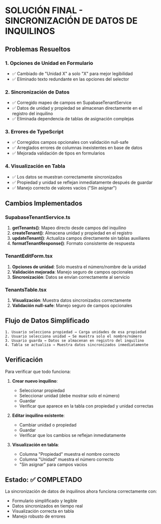 # SOLUCIÓN FINAL - SINCRONIZACIÓN DE DATOS DE INQUILINOS

## Problemas Resueltos

### 1. **Opciones de Unidad en Formulario**
- ✅ Cambiado de "Unidad X" a solo "X" para mejor legibilidad
- ✅ Eliminado texto redundante en las opciones del selector

### 2. **Sincronización de Datos**
- ✅ Corregido mapeo de campos en SupabaseTenantService
- ✅ Datos de unidad y propiedad se almacenan directamente en el registro del inquilino
- ✅ Eliminada dependencia de tablas de asignación complejas

### 3. **Errores de TypeScript**
- ✅ Corregidos campos opcionales con validación null-safe
- ✅ Arreglados errores de columnas inexistentes en base de datos
- ✅ Mejorada validación de tipos en formularios

### 4. **Visualización en Tabla**
- ✅ Los datos se muestran correctamente sincronizados
- ✅ Propiedad y unidad se reflejan inmediatamente después de guardar
- ✅ Manejo correcto de valores vacíos ("Sin asignar")

## Cambios Implementados

### SupabaseTenantService.ts
1. **getTenants()**: Mapeo directo desde campos del inquilino
2. **createTenant()**: Almacena unidad y propiedad en el registro
3. **updateTenant()**: Actualiza campos directamente sin tablas auxiliares
4. **formatTenantResponse()**: Formato consistente de respuesta

### TenantEditForm.tsx
1. **Opciones de unidad**: Solo muestra el número/nombre de la unidad
2. **Validación mejorada**: Manejo seguro de campos opcionales
3. **Sincronización**: Datos se envían correctamente al servicio

### TenantsTable.tsx
1. **Visualización**: Muestra datos sincronizados correctamente
2. **Validación null-safe**: Manejo seguro de campos opcionales

## Flujo de Datos Simplificado

```
1. Usuario selecciona propiedad → Carga unidades de esa propiedad
2. Usuario selecciona unidad → Se muestra solo el nombre/número
3. Usuario guarda → Datos se almacenan en registro del inquilino
4. Tabla se actualiza → Muestra datos sincronizados inmediatamente
```

## Verificación

Para verificar que todo funciona:

1. **Crear nuevo inquilino**:
   - Seleccionar propiedad
   - Seleccionar unidad (debe mostrar solo el número)
   - Guardar
   - Verificar que aparece en la tabla con propiedad y unidad correctas

2. **Editar inquilino existente**:
   - Cambiar unidad o propiedad
   - Guardar
   - Verificar que los cambios se reflejan inmediatamente

3. **Visualización en tabla**:
   - Columna "Propiedad" muestra el nombre correcto
   - Columna "Unidad" muestra el número correcto
   - "Sin asignar" para campos vacíos

## Estado: ✅ COMPLETADO

La sincronización de datos de inquilinos ahora funciona correctamente con:
- Formulario simplificado y legible
- Datos sincronizados en tiempo real
- Visualización correcta en tabla
- Manejo robusto de errores